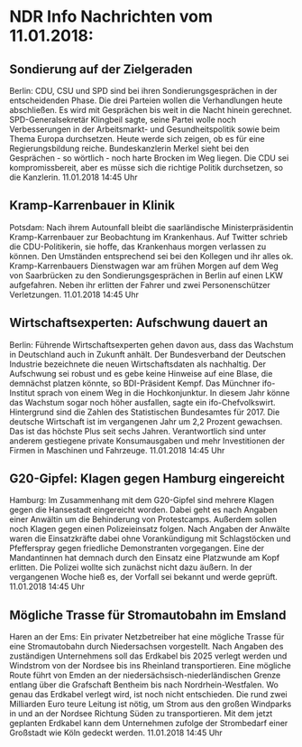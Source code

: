 # NDR Info Nachrichten vom 11.01.2018:


## Sondierung auf der Zielgeraden
Berlin:	CDU, CSU und SPD sind bei ihren Sondierungsgesprächen in der entscheidenden Phase. Die drei Parteien wollen die Verhandlungen heute abschließen. Es wird mit Gesprächen bis weit in die Nacht hinein gerechnet. SPD-Generalsekretär Klingbeil sagte, seine Partei wolle noch Verbesserungen in der Arbeitsmarkt- und Gesundheitspolitik sowie beim Thema Europa durchsetzen. Heute werde sich zeigen, ob es für eine Regierungsbildung reiche. Bundeskanzlerin Merkel sieht bei den Gesprächen - so wörtlich - noch harte Brocken im Weg liegen. Die CDU sei kompromissbereit, aber es müsse sich die richtige Politik durchsetzen, so die Kanzlerin. 11.01.2018 14:45 Uhr 

## Kramp-Karrenbauer in Klinik
Potsdam: Nach ihrem Autounfall bleibt die saarländische Ministerpräsidentin Kramp-Karrenbauer zur Beobachtung im Krankenhaus. Auf Twitter schrieb die CDU-Politikerin, sie hoffe, das Krankenhaus morgen verlassen zu können. Den Umständen entsprechend sei bei den Kollegen und ihr alles ok. Kramp-Karrenbauers Dienstwagen war am frühen Morgen auf dem Weg von Saarbrücken zu den Sondierungsgesprächen in Berlin auf einen LKW aufgefahren. Neben ihr erlitten der Fahrer und zwei Personenschützer Verletzungen. 11.01.2018 14:45 Uhr 

## Wirtschaftsexperten: Aufschwung dauert an
Berlin:	Führende Wirtschaftsexperten gehen davon aus, dass das Wachstum in Deutschland auch in Zukunft anhält. Der Bundesverband der Deutschen Industrie bezeichnete die neuen Wirtschaftsdaten als nachhaltig. Der Aufschwung sei robust und es gebe keine Hinweise auf eine Blase, die demnächst platzen könnte, so BDI-Präsident Kempf. Das Münchner ifo-Institut sprach von einem Weg in die Hochkonjunktur. In diesem Jahr könne das Wachstum sogar noch höher ausfallen, sagte ein ifo-Chefvolkswirt. Hintergrund sind die Zahlen des Statistischen Bundesamtes für 2017. Die deutsche Wirtschaft ist im vergangenen Jahr um 2,2 Prozent gewachsen. Das ist das höchste Plus seit sechs Jahren. Verantwortlich sind unter anderem gestiegene private Konsumausgaben und mehr Investitionen der Firmen in Maschinen und Fahrzeuge. 11.01.2018 14:45 Uhr 

## G20-Gipfel: Klagen gegen Hamburg eingereicht
Hamburg:	Im Zusammenhang mit dem G20-Gipfel sind mehrere Klagen gegen die Hansestadt eingereicht worden. Dabei geht es nach Angaben einer Anwältin um die Behinderung von Protestcamps. Außerdem sollen noch Klagen gegen einen Polizeieinsatz folgen. Nach Angaben der Anwälte waren die Einsatzkräfte dabei ohne Vorankündigung mit Schlagstöcken und Pfefferspray gegen friedliche Demonstranten vorgegangen. Eine der Mandantinnen hat demnach durch den Einsatz eine Platzwunde am Kopf erlitten. Die Polizei wollte sich zunächst nicht dazu äußern. In der vergangenen Woche hieß es, der Vorfall sei bekannt und werde geprüft. 11.01.2018 14:45 Uhr 

## Mögliche Trasse für Stromautobahn im Emsland
Haren an der Ems: Ein privater Netzbetreiber hat eine mögliche Trasse für eine Stromautobahn durch Niedersachsen vorgestellt. Nach Angaben des zuständigen Unternehmens soll das Erdkabel bis 2025 verlegt werden und Windstrom von der Nordsee bis ins Rheinland transportieren. Eine mögliche Route führt von Emden an der niedersächsisch-niederländischen Grenze entlang über die Grafschaft Bentheim bis nach Nordrhein-Westfalen. Wo genau das Erdkabel verlegt wird, ist noch nicht entschieden. Die rund zwei Milliarden Euro teure Leitung ist nötig, um Strom aus den großen Windparks in und an der Nordsee Richtung Süden zu transportieren. Mit dem jetzt geplanten Erdkabel kann dem Unternehmen zufolge der Strombedarf einer Großstadt wie Köln gedeckt werden. 11.01.2018 14:45 Uhr 
